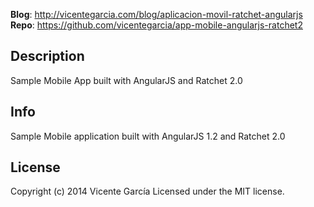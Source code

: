 **Blog**: http://vicentegarcia.com/blog/aplicacion-movil-ratchet-angularjs
**Repo**: https://github.com/vicentegarcia/app-mobile-angularjs-ratchet2

## Description

Sample Mobile App built with AngularJS and Ratchet 2.0

## Info

Sample Mobile application built with AngularJS 1.2 and Ratchet 2.0

## License
Copyright (c) 2014 Vicente García Licensed under the MIT license.